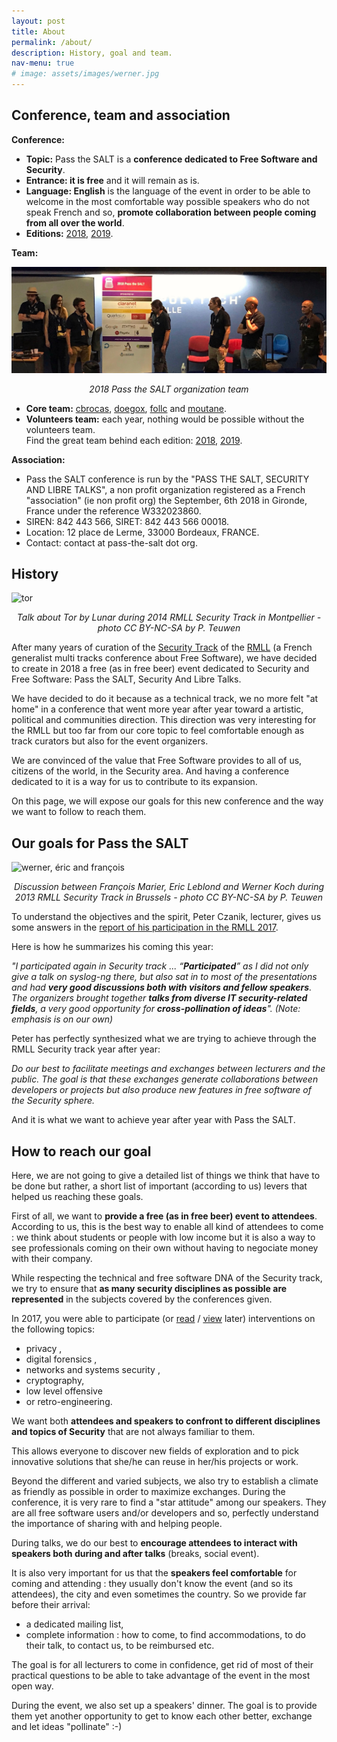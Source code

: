 ```yaml
---
layout: post
title: About
permalink: /about/
description: History, goal and team.
nav-menu: true
# image: assets/images/werner.jpg
---
```


## Conference, team and association
**Conference:** 
* **Topic:** Pass the SALT is a **conference dedicated to Free Software and Security**. 
* **Entrance: it is free** and it will remain as is. 
* **Language: English** is the language of the event in order to be able to welcome in the most comfortable way possible speakers who do not speak French and so, **promote collaboration between people coming from all over the world**. 
* **Editions:** [2018](https://2018.pass-the-salt.org/), [2019](https://2019.pass-the-salt.org/).

**Team:** 

<span class="image fit"><img src="/assets/images/team.jpg" alt="team" /><center><i>2018 Pass the SALT organization team</i></center></span>

* **Core team:** [cbrocas](https://twitter.com/cbrocas), [doegox](https://twitter.com/doegox), [follc](https://twitter.com/follc) and [moutane](https://twitter.com/moutane). 
* **Volunteers team:** each year, nothing would be possible without the volunteers team.<br/>Find the great team behind each edition: [2018](https://2018.pass-the-salt.org/#about), [2019](https://2019.pass-the-salt.org/#about).

**Association:**
* Pass the SALT conference is run by the "PASS THE SALT, SECURITY AND LIBRE TALKS", a non profit organization registered as a French "association" (ie non profit org) the September, 6th 2018 in Gironde, France under the reference W332023860.
* SIREN: 842 443 566, SIRET: 842 443 566 00018.
* Location: 12 place de Lerme, 33000 Bordeaux, FRANCE.
* Contact: contact at pass-the-salt dot org.


## History

<span class="image fit"><img src="/assets/images/tor.jpg" alt="tor" /><center><i>Talk about Tor by Lunar during 2014 RMLL Security Track in Montpellier - photo CC BY-NC-SA by P. Teuwen</i></center></span>

After many years of curation of the [Security Track](https://prog2017.rmll.info/spip.php?page=rmll_progall&lang=en&t=2) of the [RMLL](http://rmll.info/) (a French generalist multi tracks conference about Free Software), we have decided to create in 2018 a free (as in free beer) event dedicated to Security and Free Software: Pass the SALT, Security And Libre Talks. 

We have decided to do it because as a technical track, we no more felt "at home" in a conference that went more year after year toward a artistic, political and communities direction. This direction was very interesting for the RMLL but too far from our core topic to feel comfortable enough as track curators but also for the event organizers.

We are convinced of the value that Free Software provides to all of us, citizens of the world, in the Security area. And having a conference dedicated to it is a way for us to contribute to its expansion.

On this page, we will expose our goals for this new conference and the way we want to follow to reach them.

## Our goals for Pass the SALT

<span class="image fit"><img src="/assets/images/werner.jpg" alt="werner, éric and françois" /><center><i>Discussion between François Marier, Eric Leblond and Werner Koch during 2013 RMLL Security Track in Brussels - photo CC BY-NC-SA by P. Teuwen</i></center></span>

To understand the objectives and the spirit, Peter Czanik, lecturer, gives us some answers in the [report of his participation in the RMLL 2017](https://www.balabit.com/blog/czp-rmll-libre-software-meeting-2017/).

Here is how he summarizes his coming this year:

_"I participated again in Security track ... “**Participated**” as I did not only give a talk on syslog-ng there, but also sat in to most of the presentations and had **very good discussions both with visitors and fellow speakers**. The organizers brought together **talks from diverse IT security-related fields**, a very good opportunity for **cross-pollination of ideas**". (Note: emphasis is on our own)_

Peter has perfectly synthesized what we are trying to achieve through the RMLL Security track  year after year:

_Do our best to facilitate meetings and exchanges between lecturers and the public. The goal is that these exchanges generate collaborations between developers or projects but also produce new features in free software of the Security sphere._

And it is what we want to achieve year after year with Pass the SALT.

## How to reach our goal

Here, we are not going to give a detailed list of things we think that have to be done but rather, a short list of important (according to us) levers that helped us reaching these goals.

First of all, we want to **provide a free (as in free beer) event to attendees**. According to us, this is the best way to enable all kind of attendees to come : we think about students or people with low income but it is also a way to see professionals coming on their own without having to negociate money with their company.

While respecting the technical and free software DNA of the Security track, we try to ensure that **as many security disciplines as possible are represented** in the subjects covered by the conferences given.

In 2017, you were able to participate (or [read](https://prog2017.rmll.info/programme/securite-entre-transparence-et-opacite/?lang=en) / [view](https://rmll.ubicast.tv/channels/#securite-entre-transparence-et-opacite_77315) later) interventions on the following topics:

* privacy ,
* digital forensics ,
* networks and systems security ,
* cryptography,
* low level offensive
* or retro-engineering.

We want both **attendees and speakers to confront to different disciplines and topics of Security** that are not always familiar to them.

This allows everyone to discover new fields of exploration and to pick innovative solutions that she/he can reuse in her/his projects or work.

Beyond the different and varied subjects, we also try to establish a climate as friendly as possible in order to maximize exchanges. During the conference, it is very rare to find a "star attitude" among our speakers. They are all free software users and/or developers and so, perfectly understand the importance of sharing with and helping people.

During talks, we do our best to **encourage attendees to interact with speakers both during and after talks** (breaks, social event).

It is also very important for us that the **speakers feel comfortable** for coming and attending : they usually don't know the event (and so its attendees), the city and even sometimes the country. So we provide far before their arrival:

* a dedicated mailing list,
* complete information : how to come, to find accommodations, to do their talk, to contact us, to be reimbursed etc.

The goal is for all lecturers to come in confidence, get rid of most of their practical questions to be able to take advantage of the event in the most open way.

During the event, we also set up a speakers' dinner. The goal is to provide them yet another opportunity to get to know each other better, exchange and let ideas "pollinate" :-)
